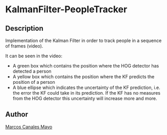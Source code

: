 # KalmanFilter-PeopleTracker

## Description

Implementation of the Kalman Filter in order to track people in a sequence of frames (video).

It can be seen in the video:
* A green box which contains the position where the HOG detector has detected a person
* A yellow box which contains the position where the KF predicts the position of a person
* A blue ellipse which indicates the uncertainty of the KF prediction, i.e. the error the KF could take in its prediction. If the KF has no measures from the HOG detector this uncertainty will increase more and more.

## Author

[Marcos Canales Mayo](https://github.com/MarcosCM)
